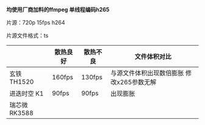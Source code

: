 **均使用厂商加料的ffmpeg 单线程编码h265**

片源：720p 15fps h264

片源文件格式：ts



|               | 散热良好 | 散热不良 | 文件体积对比                              |
| ------------- | -------- | -------- | ----------------------------------------- |
| 玄铁 TH1520   | 160fps   | 130fps   | 与源文件体积出现数倍膨胀 修改x265参数无解 |
| 进迭时空 K1   | 90fps    | 90fps    | 出现膨胀                                  |
| 瑞芯微 RK3588 |          |          |                                           |

